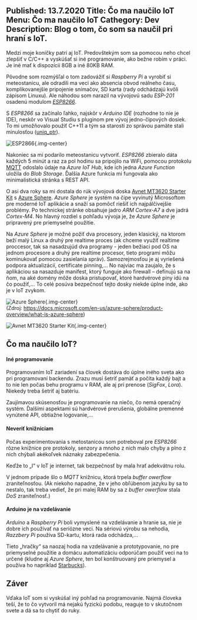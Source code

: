 Published: 13.7.2020
Title: Čo ma naučilo IoT
Menu: Čo ma naučilo IoT
Cathegory: Dev
Description: Blog o tom, čo som sa naučil pri hraní s IoT.
---

Medzi moje koníčky patrí aj IoT. Predovštekým som sa pomocou neho chcel zlepšiť v C/C++ a vyskúšať si iné programovanie,
ako bežne robím v práci. Je iné mať k dispozícii 8GB a iné 80KB RAM.

Pôvodne som rozmýšľal o tom zadovážiť si _Raspberry Pi_ a vyrobiť si meteostanicu,
ale odradili ma veci ako absencia obvod reálneho času, komplikovanejšie pripojenie snímačov,
SD karta (rady odchádzajú kvôli zápisom Linuxu).
Ale náhodou som narazil na vývojovú sadu _ESP-201_ osadenú modulom _[ESP8266](https://en.wikipedia.org/wiki/ESP8266)_.

S _ESP8266_ sa začínalo ľahko, najskôr v _Arduino IDE_ (rozhodne to nie je IDE),
neskôr vo Visual Studiu s pluginom pre vývoj jedno-čipových dosiek.
To mi umožňovalo použiť C++11 a tým sa starosti zo správou pamäte stali minulosťou ([uniq_ptr](https://en.cppreference.com/w/cpp/memory/unique_ptr)).

![ESP2866](images/CoMaNauciloIot/esp8266.jpg){.img-center}

Nakoniec sa mi podarilo meteostanicu vytvoriť. _ESP8266_ zbieralo dáta každých 5 minút a raz za pol hodinu sa pripojilo na WiFi,
pomocou protokolu [MQTT](https://en.wikipedia.org/wiki/MQTT) odoslalo údaje na _Azure IoT Hub_,
kde ich jedna _Azure Function_ uložila do _Blob Storage_. Ďalšia Azure funkcia mi fungovala ako minimalistická stránka s REST API.

O asi dva roky sa mi dostala do rúk vývojová doska [Avnet MT3620 Starter Kit](https://www.avnet.com/shop/us/products/avnet-engineering-services/aes-ms-mt3620-sk-g-3074457345636825680/) s [Azure Sphere](https://azure.microsoft.com/en-us/services/azure-sphere/).
_Azure Sphere_ je systém na čipe vyvinutý Microsoftom pre moderné IoT aplikácie a snaží sa pomôcť riešiť ich najpálčivejšie problémy.
Po technickej stránke obsahuje jadro _ARM Cortex-A7_ a dve jadrá _Cortex-M4_. No hlavný rozdiel s pohľadu vývoja je, že _Azure Sphere_ je pripravený pre priemyselné použitie.

Na _Azure Sphere_ je možné požiť dva procesory, jeden klasický, na ktorom beží malý Linux a druhý pre realtime proces (ak chceme využiť realtime proccesor, tak sa nasadzujúd dva programy - jeden bežiaci pod OS na jednom procesore a druhý pre realtime procesor, tieto programi môžu kominukovať pomocou zasielania správ).
Samozrejmosťou je aj vyriešená podpora aktualizácií, certificate pinning,... No najviac ma zaujalo, že s aplikáciou sa nasazduje manifest, ktorý funguje ako firewall – definujú sa na ňom, na aké domény môže doska pristupovať, ktoré hardvérové piny idú na čo použiť,...
To celé posúva bezpečnosť tejto dosky niekde úplne inde, ako je v IoT zvykom.

![Azure Sphere](images/CoMaNauciloIot/graphic-mcu.png){.img-center}  
(Zdroj: <https://docs.microsoft.com/en-us/azure-sphere/product-overview/what-is-azure-sphere>)

![Avnet MT3620 Starter Kit](images/CoMaNauciloIot/azure-sphere.jpg){.img-center}

## Čo ma naučilo IoT?

#### Iné programovanie
Programovaním IoT zariadení sa človek dostáva do úplne iného sveta ako pri programovaní backendu.
Zrazu musí šetriť pamäť a počíta každý bajt a to nie len počas behu programu v RAM, ale aj pri prenose (_SigFox_, _Lora_).
Niekedy treba šetriť aj batériu.

Zaujímavou skúsenosťou je programovanie na niečo, čo nemá operačný systém. Ďalšími aspektami sú hardvérové prerušenia,
globálne premenné vynútené API, obtiažne logovanie,...

#### Neveriť knižniciam
Počas experimentovania s metostanicou som potreboval pre _ESP8266_ rôzne knižnice pre protokoly,
senzory a mnoho z nich malo chyby a plno z nich chýbali akékoľvek náznaky zabezpečenia.

Keďže to „I“ v IoT je internet, tak bezpečnosť by mala hrať adekvátnu rolu.

V jednom prípade šlo o _MQTT_ knižnicu, ktorá trpela _buffer owerflow_ zraniteľnosťou.
(Ak niekoho napadne, že v jeho obľúbenom jazyku by sa to nestalo, tak treba vedieť, že pri malej RAM by sa z _buffer owerflow_ stala _DoS_ zraniteľnosť.)

#### Arduino je na vzdelávanie
_Arduino_ a _Raspberry Pi_ boli vymyslené na vzdelávanie a hranie sa, nie je dobre ich používať na seriózne veci.
Na sériovú výrobu sa nehodia, _Razzbery Pi_ používa SD-kartu, ktorá rada odchádza,...

Tieto „hračky“ sa naozaj hodia na vzdelávanie a prototypovanie, no pre priemyselné použitie a domácu automatizáciu odporúčam použiť veci na to určené (kludne aj _Azure Sphere_, ten bol konštruovaný pre priemysel a používa ho napríklad [Starbucks](https://news.microsoft.com/transform/starbucks-turns-to-technology-to-brew-up-a-more-personal-connection-with-its-customers/)).

## Záver
Vďaka IoT som si vyskúšal iný pohľad na programovanie. Najmä človeka teší, že to čo vytvoril má nejakú fyzickú podobu, reaguje to v skutočnom svete a dá sa to chytiť do ruky.
